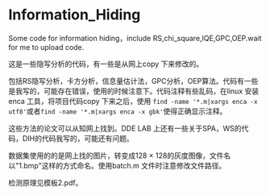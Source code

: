 # Information_Hiding
Some code for information hiding，include RS,chi_square,IQE,GPC,OEP.wait for me to upload code.

这是一些隐写分析的代码，有一些是从网上copy 下来修改的。

包括RS隐写分析，卡方分析，信息量估计法，GPC分析，OEP算法。代码有一些是我写的，可能存在错误，使用的时候注意下。代码注释有些乱码，在linux 安装 enca 工具，将项目代码copy 下来之后，使用 `find -name '*.m|xargs enca -x utf8'`或者`find -name '*.m|xargs enca -x gbk'`使得正确显示注释。

这些方法的论文可以从知网上找到。DDE LAB 上还有一些关于SPA，WS的代码，DIH的代码我写的，可能还有问题。


数据集使用的的是网上找的图片，转变成128 × 128的灰度图像，文件名以"1.bmp"这样的方式命名。使用batch.m 文件时注意修改文件路径。 

检测原理见模板2.pdf。

